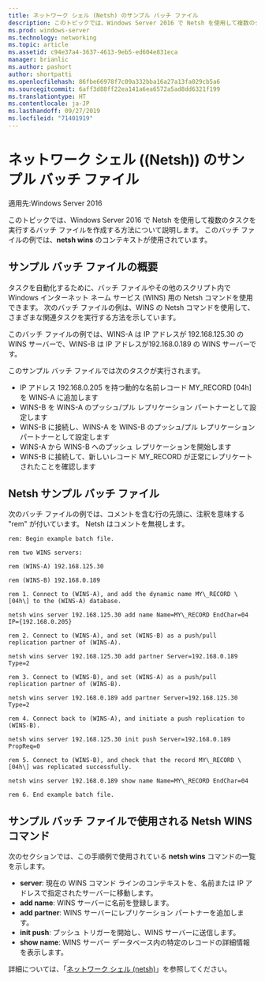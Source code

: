 ```yaml
---
title: ネットワーク シェル (Netsh) のサンプル バッチ ファイル
description: このトピックでは、Windows Server 2016 で Netsh を使用して複数のタスクを実行するバッチ ファイルを作成する方法について説明します。
ms.prod: windows-server
ms.technology: networking
ms.topic: article
ms.assetid: c94e37a4-3637-4613-9eb5-ed604e831eca
manager: brianlic
ms.author: pashort
author: shortpatti
ms.openlocfilehash: 86fbe66978f7c09a332bba16a27a13fa029cb5a6
ms.sourcegitcommit: 6aff3d88ff22ea141a6ea6572a5ad8dd6321f199
ms.translationtype: HT
ms.contentlocale: ja-JP
ms.lasthandoff: 09/27/2019
ms.locfileid: "71401919"
---
```

# <a name="network-shell-netsh-example-batch-file"></a>ネットワーク シェル (\(Netsh\)) のサンプル バッチ ファイル

適用先:Windows Server 2016

このトピックでは、Windows Server 2016 で Netsh を使用して複数のタスクを実行するバッチ ファイルを作成する方法について説明します。 このバッチ ファイルの例では、**netsh wins** のコンテキストが使用されています。

## <a name="example-batch-file-overview"></a>サンプル バッチ ファイルの概要

タスクを自動化するために、バッチ ファイルやその他のスクリプト内で Windows インターネット ネーム サービス \(WINS\) 用の Netsh コマンドを使用できます。 次のバッチ ファイルの例は、WINS の Netsh コマンドを使用して、さまざまな関連タスクを実行する方法を示しています。

このバッチ ファイルの例では、WINS\-A は IP アドレスが 192.168.125.30 の WINS サーバーで、WINS\-B は IP アドレスが192.168.0.189 の WINS サーバーです。

このサンプル バッチ ファイルでは次のタスクが実行されます。

- IP アドレス 192.168.0.205 を持つ動的な名前レコード MY\_RECORD \[04h\] を WINS\-A に追加します
- WINS\-B を WINS\-A のプッシュ/プル レプリケーション パートナーとして設定します
- WINS\-B に接続し、WINS\-A を WINS\-B のプッシュ/プル レプリケーション パートナーとして設定します
- WINS\-A から WINS\-B へのプッシュ レプリケーションを開始します
- WINS\-B に接続して、新しいレコード MY\_RECORD が正常にレプリケートされたことを確認します

## <a name="netsh-example-batch-file"></a>Netsh サンプル バッチ ファイル

次のバッチ ファイルの例では、コメントを含む行の先頭に、注釈を意味する "rem" が付いています。 Netsh はコメントを無視します。

    rem: Begin example batch file.
    
    rem two WINS servers:
    
    rem (WINS-A) 192.168.125.30
    
    rem (WINS-B) 192.168.0.189
    
    rem 1. Connect to (WINS-A), and add the dynamic name MY\_RECORD \[04h\] to the (WINS-A) database.
    
    netsh wins server 192.168.125.30 add name Name=MY\_RECORD EndChar=04 IP={192.168.0.205}
    
    rem 2. Connect to (WINS-A), and set (WINS-B) as a push/pull replication partner of (WINS-A).
    
    netsh wins server 192.168.125.30 add partner Server=192.168.0.189 Type=2
    
    rem 3. Connect to (WINS-B), and set (WINS-A) as a push/pull replication partner of (WINS-B).
    
    netsh wins server 192.168.0.189 add partner Server=192.168.125.30 Type=2
    
    rem 4. Connect back to (WINS-A), and initiate a push replication to (WINS-B).
    
    netsh wins server 192.168.125.30 init push Server=192.168.0.189 PropReq=0
    
    rem 5. Connect to (WINS-B), and check that the record MY\_RECORD \[04h\] was replicated successfully.
    
    netsh wins server 192.168.0.189 show name Name=MY\_RECORD EndChar=04
    
    rem 6. End example batch file.

## <a name="netsh-wins-commands-used-in-the-example-batch-file"></a>サンプル バッチ ファイルで使用される Netsh WINS コマンド

次のセクションでは、この手順例で使用されている **netsh wins** コマンドの一覧を示します。

- **server**: 現在の WINS コマンド ラインのコンテキストを、名前または IP アドレスで指定されたサーバーに移動します。
- **add name**: WINS サーバーに名前を登録します。
- **add partner**: WINS サーバーにレプリケーション パートナーを追加します。
- **init push**: プッシュ トリガーを開始し、WINS サーバーに送信します。
- **show name**: WINS サーバー データベース内の特定のレコードの詳細情報を表示します。  

詳細については、「[ネットワーク シェル (netsh)](netsh.md)」を参照してください。

